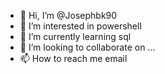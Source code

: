 - 👋 Hi, I’m @Josephbk90
- 👀 I’m interested in powershell 
- 🌱 I’m currently learning sql 
- 💞️ I’m looking to collaborate on ...
- 📫 How to reach me email 


<!---
Josephbk90/Josephbk90 is a ✨ special ✨ repository because its `README.md` (this file) appears on your GitHub profile.
You can click the Preview link to take a look at your changes.
--->
